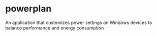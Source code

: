 # powerplan
 An application that customizes power settings on Windows devices to balance performance and energy consumption

